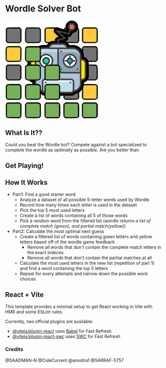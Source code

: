# Wordle Solver Bot
<img width="300" src="https://github.com/ColeCurrent/Wordle-Bot/blob/main/wordleBot.png">


## What Is It??
Could you beat the Wordle bot? Compete against a bot specialized to complete the wordle as optimally as possible. Are you better than

## Get Playing!

## How It Works
* Part1: Find a good starter word
  - Analyze a dataset of all possible 5-letter words used by Wordle
  - Record how many times each letter is used in the dataset
  - Pick the top 5 most used letters
  - Create a list of words containing all 5 of those words
  - Pick a random word from the filtered list
(*wordle returns a list of complete match (green), and partial match(yellow)*)
* Part2: Calculate the most optimal next guess
  - Create a filtered list of words containing green letters and yellow letters based off of the wordle game feedback
    - Remove all words that don't contain the complete match letters in the exact indeces
    - Remove all words that don't contain the partial matches at all
  - Calculate the most used letters in the new list (repetition of part 1) and find a word containing the top 5 letters
  - Repeat for every attempts and narrow down the possible word choices




## React + Vite

This template provides a minimal setup to get React working in Vite with HMR and some ESLint rules.

Currently, two official plugins are available:

- [@vitejs/plugin-react](https://github.com/vitejs/vite-plugin-react/blob/main/packages/plugin-react/README.md) uses [Babel](https://babeljs.io/) for Fast Refresh
- [@vitejs/plugin-react-swc](https://github.com/vitejs/vite-plugin-react-swc) uses [SWC](https://swc.rs/) for Fast Refresh


### Credits
@SAADMAN-N
@ColeCurrent
@amoitra1
@SARRAF-5757
